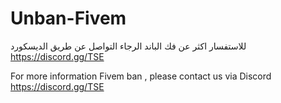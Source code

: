 # Unban-Fivem
للاستفسار اكثر عن فك الباند الرجاء التواصل عن طريق الديسكورد             https://discord.gg/TSE  

For more information Fivem ban , please contact us via Discord                   https://discord.gg/TSE

